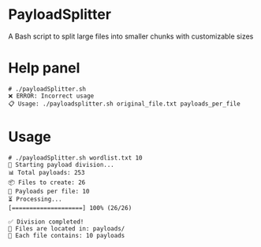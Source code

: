 # PayloadSplitter
A Bash script to split large files into smaller chunks with customizable sizes

# Help panel

```
# ./payloadSplitter.sh
❌ ERROR: Incorrect usage
📋 Usage: ./payloadsplitter.sh original_file.txt payloads_per_file
```

# Usage

```
# ./payloadSplitter.sh wordlist.txt 10
🚀 Starting payload division...
📊 Total payloads: 253
📦 Files to create: 26
🎯 Payloads per file: 10
⏳ Processing...
[====================] 100% (26/26)

✅ Division completed!
📁 Files are located in: payloads/
🎯 Each file contains: 10 payloads
```
